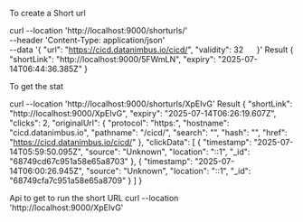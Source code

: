 
To create a Short url

curl --location 'http://localhost:9000/shorturls/' \
--header 'Content-Type: application/json' \
--data '{
    "url": "https://cicd.datanimbus.io/cicd/",
    "validity": 32
    
}'
Result
{
    "shortLink": "http://localhost:9000/5FWmLN",
    "expiry": "2025-07-14T06:44:36.385Z"
}


To get the stat

curl --location 'http://localhost:9000/shorturls/XpEIvG'
Result
{
    "shortLink": "http://localhost:9000/XpEIvG",
    "expiry": "2025-07-14T06:26:19.607Z",
    "clicks": 2,
    "originalUrl": {
        "protocol": "https:",
        "hostname": "cicd.datanimbus.io",
        "pathname": "/cicd/",
        "search": "",
        "hash": "",
        "href": "https://cicd.datanimbus.io/cicd/"
    },
    "clickData": [
        {
            "timestamp": "2025-07-14T05:59:50.095Z",
            "source": "Unknown",
            "location": "::1",
            "_id": "68749cd67c951a58e65a8703"
        },
        {
            "timestamp": "2025-07-14T06:00:26.945Z",
            "source": "Unknown",
            "location": "::1",
            "_id": "68749cfa7c951a58e65a8709"
        }
        ]
}


Api to get to run the short URL
curl --location 'http://localhost:9000/XpEIvG'
